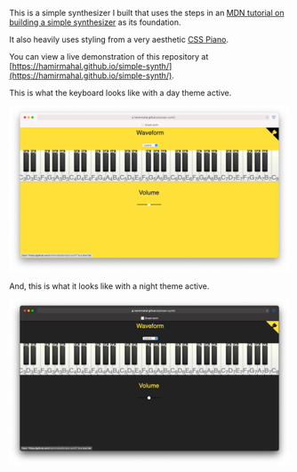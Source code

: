 This is a simple synthesizer I built that uses the steps in an [MDN tutorial on building a simple synthesizer](https://developer.mozilla.org/en-US/docs/Web/API/Web_Audio_API/Simple_synth) as its foundation.

It also heavily uses styling from a very aesthetic [CSS Piano](https://codepen.io/zastrow/pen/oDBki).

You can view a live demonstration of this repository at [https://hamirmahal.github.io/simple-synth/](https://hamirmahal.github.io/simple-synth/).

This is what the keyboard looks like with a day theme active.

![simple synth day theme](img/simple-synth-day-theme.png)

And, this is what it looks like with a night theme active.

![simple synth night theme](img/simple-synth-night-theme.png)